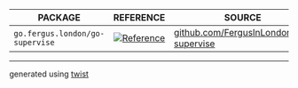 |             PACKAGE             |                                                          REFERENCE                                                           |                                          SOURCE                                          |
|---------------------------------|------------------------------------------------------------------------------------------------------------------------------|------------------------------------------------------------------------------------------|
| `go.fergus.london/go-supervise` | [![Reference](https://pkg.go.dev/badge/go.fergus.london/go-supervise.svg)](https://pkg.go.dev/go.fergus.london/go-supervise) | [github.com/FergusInLondon/go-supervise](https://github.com/FergusInLondon/go-supervise) |

---

generated using [twist](https://go.bobheadxi.dev/twist)
